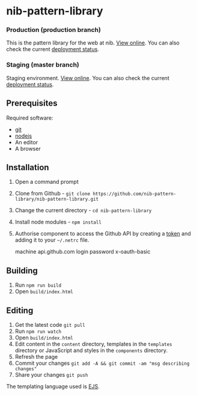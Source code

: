 # nib-pattern-library

### Production (production branch)
This is the pattern library for the web at nib. [View online](http://nib-pattern-library.azurewebsites.net).
You can also check the current [deployment status](http://nib-pattern-library-admin.azurewebsites.net/site/nib-pattern-library).

### Staging (master branch)
Staging environment. [View online](http://nib-pattern-library-staging.azurewebsites.net).
You can also check the current [deployment status](http://nib-pattern-library-admin.azurewebsites.net/site/nib-pattern-library-staging).

## Prerequisites

Required software:

- [git](http://git-scm.com/download)
- [nodejs](http://nodejs.org/download/)
- An editor
- A browser

## Installation

1. Open a command prompt
1. Clone from Github - `git clone https://github.com/nib-pattern-library/nib-pattern-library.git`
1. Change the current directory - `cd nib-pattern-library`
1. Install node modules - `npm install`
1. Authorise component to access the Github API by creating a [token](https://github.com/settings/tokens/new) and adding it to your `~/.netrc` file.

	machine api.github.com
        	login          <token> 
        	password       x-oauth-basic

## Building

1. Run `npm run build` 
1. Open `build/index.html`

## Editing

1. Get the latest code `git pull`
1. Run `npm run watch` 
1. Open `build/index.html`
1. Edit content in the `content` directory, templates in the `templates` directory or JavaScript and styles in the `components` directory.
1. Refresh the page
1. Commit your changes `git add -A && git commit -am "msg describing changes"`
1. Share your changes `git push`

The templating language used is [EJS](https://github.com/tj/ejs).

